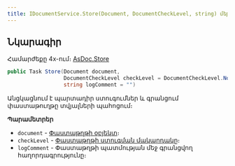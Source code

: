 ```yaml
---
title: IDocumentService.Store(Document, DocumentCheckLevel, string) մեթոդ
---
```


## Նկարագիր

Համարժեքը 4x-ում։ [AsDoc.Store](https://armsoft.github.io/as4x-docs/HTM/ProgrGuide/Functions/ASDOC/Store.html)

```c#
public Task Store(Document document, 
                  DocumentCheckLevel checkLevel = DocumentCheckLevel.None, 
                  string logComment = "")
```

Անցկացնում է պարտադիր ստուգումներ և գրանցում փաստաթուղթը տվյալների պահոցում։

**Պարամետրեր**

* `document` - [Փաստաթղթի օբյեկտ](../../definitions/document.md)։
* `checkLevel` - [Փաստաթղթի ստուգման մակարդակը](../../types/DocumentCheckLevel.md)։
* `logComment` - Փաստաթղթի պատմության մեջ գրանցվող հաղորդագրությունը։
